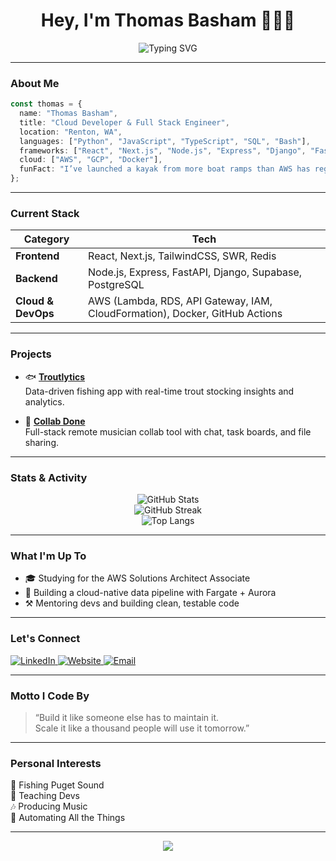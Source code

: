<h1 align="center">Hey, I'm Thomas Basham 🧑‍💻🎣</h1>

<p align="center">
  <img src="https://readme-typing-svg.herokuapp.com?font=Fira+Code&size=24&pause=1000&color=F75C7E&center=true&vCenter=true&width=435&lines=Cloud+Developer+%7C+Full+Stack+Engineer;Python+%7C+JavaScript+%7C+TypeScript;React+%7C+Next.js+%7C+Express+%7C+AWS;I+build+clean%2C+scalable+cloud-native+apps" alt="Typing SVG" />
</p>

---

### About Me

```ts
const thomas = {
  name: "Thomas Basham",
  title: "Cloud Developer & Full Stack Engineer",
  location: "Renton, WA",
  languages: ["Python", "JavaScript", "TypeScript", "SQL", "Bash"],
  frameworks: ["React", "Next.js", "Node.js", "Express", "Django", "FastAPI"],
  cloud: ["AWS", "GCP", "Docker"],
  funFact: "I’ve launched a kayak from more boat ramps than AWS has regions.",
};
```

---

### Current Stack

| **Category**       | **Tech**                                                                    |
| ------------------ | --------------------------------------------------------------------------- |
| **Frontend**       | React, Next.js, TailwindCSS, SWR, Redis                                     |
| **Backend**        | Node.js, Express, FastAPI, Django, Supabase, PostgreSQL                     |
| **Cloud & DevOps** | AWS (Lambda, RDS, API Gateway, IAM, CloudFormation), Docker, GitHub Actions |

---

### Projects

- 🐟 **[Troutlytics](https://github.com/thomas-basham/washington-trout-stats)**  
  Data-driven fishing app with real-time trout stocking insights and analytics.

- 🎼 **[Collab Done](https://github.com/thomas-basham/collab-done)**  
  Full-stack remote musician collab tool with chat, task boards, and file sharing.

---

### Stats & Activity

<p align="center">
  <img src="https://github-readme-stats.vercel.app/api?username=thomas-basham&show_icons=true&theme=radical&hide_border=true" alt="GitHub Stats"/>
  <br />
  <img src="https://github-readme-streak-stats.herokuapp.com?user=thomas-basham&theme=radical&hide_border=true" alt="GitHub Streak"/>
  <br />
  <img src="https://github-readme-stats.vercel.app/api/top-langs/?username=thomas-basham&layout=compact&theme=radical&hide_border=true" alt="Top Langs"/>
</p>

---

### What I'm Up To

- 🎓 Studying for the AWS Solutions Architect Associate
- 🔬 Building a cloud-native data pipeline with Fargate + Aurora
- ⚒️ Mentoring devs and building clean, testable code

---

### Let's Connect

<p align="left">
  <a href="https://www.linkedin.com/in/thomas-basham" target="_blank">
    <img alt="LinkedIn" title="Connect with me" src="https://img.shields.io/badge/LinkedIn-blue?logo=linkedin&style=for-the-badge" />
  </a>
  <a href="https://thomasbasham.dev" target="_blank">
    <img alt="Website" title="Visit my site" src="https://img.shields.io/badge/Portfolio-black?logo=github&style=for-the-badge" />
  </a>
  <a href="mailto:bashamtg@gmail.com">
    <img alt="Email" title="Email me" src="https://img.shields.io/badge/Email-red?logo=gmail&style=for-the-badge" />
  </a>
</p>

---

### Motto I Code By

> “Build it like someone else has to maintain it.  
> Scale it like a thousand people will use it tomorrow.”

---

### Personal Interests

🎣 Fishing Puget Sound  
🧠 Teaching Devs  
🎶 Producing Music  
🧪 Automating All the Things

---

<p align="center">
  <img src="https://capsule-render.vercel.app/api?type=waving&color=F75C7E&height=100&section=footer" />
</p>
